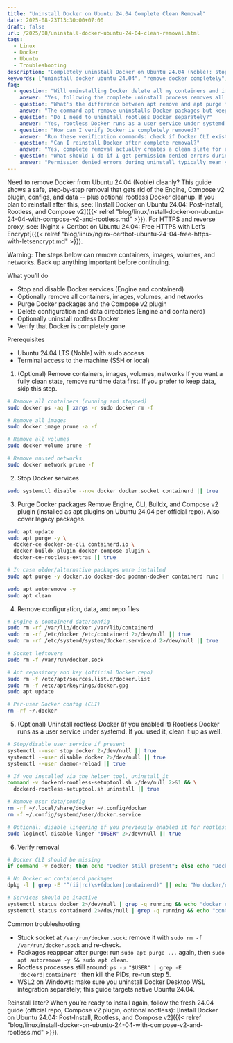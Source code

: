 ```yaml
---
title: "Uninstall Docker on Ubuntu 24.04 Complete Clean Removal"
date: 2025-08-23T13:30:00+07:00
draft: false
url: /2025/08/uninstall-docker-ubuntu-24-04-clean-removal.html
tags:
  - Linux
  - Docker
  - Ubuntu
  - Troubleshooting
description: "Completely uninstall Docker on Ubuntu 24.04 (Noble): stop services, purge packages, remove images/containers/volumes/networks, clean configs, rootless uninstall, and verify removal."
keywords: ["uninstall docker ubuntu 24.04", "remove docker completely", "docker compose v2 ubuntu", "purge docker", "uninstall containerd", "rootless docker uninstall"]
faq:
  - question: "Will uninstalling Docker delete all my containers and images?"
    answer: "Yes, following the complete uninstall process removes all containers, images, volumes, and networks. The guide includes an optional step to explicitly remove this data before purging packages. If you want to preserve data, skip step 1 and backup /var/lib/docker before proceeding with the removal."
  - question: "What's the difference between apt remove and apt purge for Docker?"
    answer: "The command apt remove uninstalls Docker packages but keeps configuration files in /etc/docker and /etc/containerd. Meanwhile, apt purge removes both packages and configuration files, providing a cleaner removal. This guide uses purge along with manual directory removal to ensure complete cleanup."
  - question: "Do I need to uninstall rootless Docker separately?"
    answer: "Yes, rootless Docker runs as a user service under systemd --user and stores data in your home directory (~/.local/share/docker). If you enabled rootless Docker, follow step 5 to stop the user service, run dockerd-rootless-setuptool.sh uninstall, and remove user-specific data and configs."
  - question: "How can I verify Docker is completely removed?"
    answer: "Run these verification commands: check if Docker CLI exists with 'command -v docker', search for remaining packages with 'dpkg -l | grep docker', verify services are stopped with 'systemctl status docker' and 'systemctl status containerd'. All commands should show Docker is not found or services are inactive."
  - question: "Can I reinstall Docker after complete removal?"
    answer: "Yes, complete removal actually creates a clean slate for reinstallation. After uninstalling, you can follow the fresh installation guide for Ubuntu 24.04 to reinstall Docker Engine, Compose v2 plugin, and optionally enable rootless mode again. The removal process doesn't prevent future installations."
  - question: "What should I do if I get permission denied errors during uninstall?"
    answer: "Permission denied errors during uninstall typically mean you need sudo privileges. Ensure all docker and systemctl commands use sudo. If removing user data (~/.docker, ~/.local/share/docker) fails, check file ownership with 'ls -la' and use sudo only for system directories, not your home directory files."
---
```


Need to remove Docker from Ubuntu 24.04 (Noble) cleanly? This guide shows a safe, step‑by‑step removal that gets rid of the Engine, Compose v2 plugin, configs, and data -- plus optional rootless Docker cleanup. If you plan to reinstall after this, see: [Install Docker on Ubuntu 24.04: Post‑Install, Rootless, and Compose v2]({{< relref "blog/linux/install-docker-on-ubuntu-24-04-with-compose-v2-and-rootless.md" >}}). For HTTPS and reverse proxy, see: [Nginx + Certbot on Ubuntu 24.04: Free HTTPS with Let’s Encrypt]({{< relref "blog/linux/nginx-certbot-ubuntu-24-04-free-https-with-letsencrypt.md" >}}).

Warning: The steps below can remove containers, images, volumes, and networks. Back up anything important before continuing.

What you’ll do
- Stop and disable Docker services (Engine and containerd)
- Optionally remove all containers, images, volumes, and networks
- Purge Docker packages and the Compose v2 plugin
- Delete configuration and data directories (Engine and containerd)
- Optionally uninstall rootless Docker
- Verify that Docker is completely gone

Prerequisites
- Ubuntu 24.04 LTS (Noble) with sudo access
- Terminal access to the machine (SSH or local)

1) (Optional) Remove containers, images, volumes, networks
If you want a fully clean state, remove runtime data first. If you prefer to keep data, skip this step.
```bash
# Remove all containers (running and stopped)
sudo docker ps -aq | xargs -r sudo docker rm -f

# Remove all images
sudo docker image prune -a -f

# Remove all volumes
sudo docker volume prune -f

# Remove unused networks
sudo docker network prune -f
```

2) Stop Docker services
```bash
sudo systemctl disable --now docker docker.socket containerd || true
```

3) Purge Docker packages
Remove Engine, CLI, Buildx, and Compose v2 plugin (installed as apt plugins on Ubuntu 24.04 per official repo). Also cover legacy packages.
```bash
sudo apt update
sudo apt purge -y \
  docker-ce docker-ce-cli containerd.io \
  docker-buildx-plugin docker-compose-plugin \
  docker-ce-rootless-extras || true

# In case older/alternative packages were installed
sudo apt purge -y docker.io docker-doc podman-docker containerd runc || true

sudo apt autoremove -y
sudo apt clean
```

4) Remove configuration, data, and repo files
```bash
# Engine & containerd data/config
sudo rm -rf /var/lib/docker /var/lib/containerd
sudo rm -rf /etc/docker /etc/containerd 2>/dev/null || true
sudo rm -rf /etc/systemd/system/docker.service.d 2>/dev/null || true

# Socket leftovers
sudo rm -f /var/run/docker.sock

# Apt repository and key (official Docker repo)
sudo rm -f /etc/apt/sources.list.d/docker.list
sudo rm -f /etc/apt/keyrings/docker.gpg
sudo apt update

# Per-user Docker config (CLI)
rm -rf ~/.docker
```

5) (Optional) Uninstall rootless Docker (if you enabled it)
Rootless Docker runs as a user service under systemd. If you used it, clean it up as well.
```bash
# Stop/disable user service if present
systemctl --user stop docker 2>/dev/null || true
systemctl --user disable docker 2>/dev/null || true
systemctl --user daemon-reload || true

# If you installed via the helper tool, uninstall it
command -v dockerd-rootless-setuptool.sh >/dev/null 2>&1 && \
  dockerd-rootless-setuptool.sh uninstall || true

# Remove user data/config
rm -rf ~/.local/share/docker ~/.config/docker
rm -f ~/.config/systemd/user/docker.service

# Optional: disable lingering if you previously enabled it for rootless
sudo loginctl disable-linger "$USER" 2>/dev/null || true
```

6) Verify removal
```bash
# Docker CLI should be missing
if command -v docker; then echo "Docker still present"; else echo "Docker CLI not found ✔"; fi

# No Docker or containerd packages
dpkg -l | grep -E "^(ii|rc)\s+(docker|containerd)" || echo "No docker/containerd packages found ✔"

# Services should be inactive
systemctl status docker 2>/dev/null | grep -q running && echo "docker running" || echo "docker not running ✔"
systemctl status containerd 2>/dev/null | grep -q running && echo "containerd running" || echo "containerd not running ✔"
```

Common troubleshooting
- Stuck socket at `/var/run/docker.sock`: remove it with `sudo rm -f /var/run/docker.sock` and re‑check.
- Packages reappear after purge: run `sudo apt purge ...` again, then `sudo apt autoremove -y && sudo apt clean`.
- Rootless processes still around: `ps -u "$USER" | grep -E 'dockerd|containerd'` then kill the PIDs, re‑run step 5.
- WSL2 on Windows: make sure you uninstall Docker Desktop WSL integration separately; this guide targets native Ubuntu 24.04.

Reinstall later?
When you’re ready to install again, follow the fresh 24.04 guide (official repo, Compose v2 plugin, optional rootless): [Install Docker on Ubuntu 24.04: Post‑Install, Rootless, and Compose v2]({{< relref "blog/linux/install-docker-on-ubuntu-24-04-with-compose-v2-and-rootless.md" >}}).

